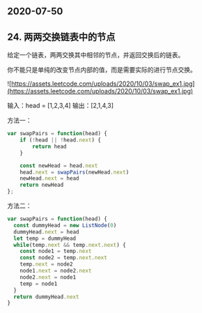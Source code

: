## 2020-07-50

## 24. 两两交换链表中的节点

给定一个链表，两两交换其中相邻的节点，并返回交换后的链表。

你不能只是单纯的改变节点内部的值，而是需要实际的进行节点交换。

![https://assets.leetcode.com/uploads/2020/10/03/swap_ex1.jpg](https://assets.leetcode.com/uploads/2020/10/03/swap_ex1.jpg)

输入：head = [1,2,3,4]
输出：[2,1,4,3]

方法一：
```js
var swapPairs = function(head) {
    if (!head || !head.next) {
        return head
    }

    const newHead = head.next
    head.next = swapPairs(newHead.next)
    newHead.next = head
    return newHead
};
```

方法二：
```js
var swapPairs = function(head) {
  const dummyHead = new ListNode(0)
  dummyHead.next = head
  let temp = dummyHead
  while(temp.next && temp.next.next) {
    const node1 = temp.next
    const node2 = temp.next.next
    temp.next = node2
    node1.next = node2.next
    node2.next = node1
    temp = node1
  }
  return dummyHead.next
}

```